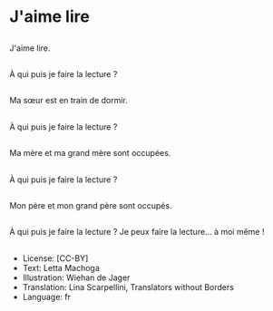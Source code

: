# J'aime lire

##
J'aime lire.

##
À qui puis je faire la lecture ?

##
Ma sœur est en train de dormir.

##
À qui puis je faire la lecture ?

##
Ma mère et ma grand mère sont occupées.

##
À qui puis je faire la lecture ?

##
Mon père et mon grand père sont occupés.

##
À qui puis je faire la lecture ? Je peux faire la lecture... à moi même !

##
* License: [CC-BY]
* Text: Letta Machoga
* Illustration: Wiehan de Jager
* Translation: Lina Scarpellini, Translators without Borders
* Language: fr
